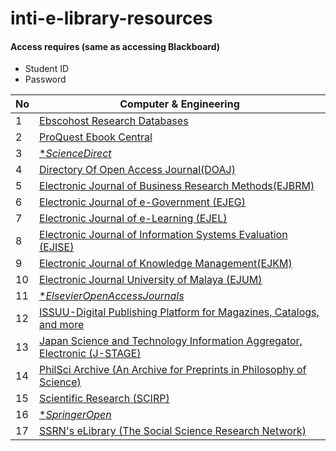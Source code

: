 # inti-e-library-resources

<h4>Access requires (same as accessing Blackboard)</h4>

- Student ID
- Password

No | Computer & Engineering
---|-----------------------
1 | [Ebscohost Research Databases](http://eresources.newinti.edu.my/login?url=https://search.ebscohost.com/)
2 | [ProQuest Ebook Central](http://eresources.newinti.edu.my/login?url=https://ebookcentral.proquest.com/lib/intiuc-ebooks/home.action)
3 | [*$ScienceDirect$](https://www-sciencedirect-com.eresources.newinti.edu.my/)
4 | [Directory Of Open Access Journal(DOAJ)](http://www.doaj.org/)
5 | [Electronic Journal of Business Research Methods(EJBRM)](http://www.ejbrm.com/)
6 | [Electronic Journal of e-Government (EJEG)](http://www.ejeg.com/OpenAccess.html)
7 | [Electronic Journal of e-Learning (EJEL)](http://www.ejel.org/)
8 | [Electronic Journal of Information Systems Evaluation (EJISE)](http://www.ejise.com/OpenAccess.html)
9 | [Electronic Journal of Knowledge Management(EJKM)](http://www.ejkm.com/)
10 | [Electronic Journal University of Malaya (EJUM)](http://ejum.fsktm.um.edu.my/Default.aspx)
11 | [*$Elsevier Open Access Journals$](https://www.elsevier.com/about/open-science/open-access/open-access-journals)
12 | [ISSUU-Digital Publishing Platform for Magazines, Catalogs, and more](https://issuu.com/)
13 | [Japan Science and Technology Information Aggregator, Electronic (J-STAGE)](https://www.jstage.jst.go.jp/browse/)
14 | [PhilSci Archive (An Archive for Preprints in Philosophy of Science)](http://philsci-archive.pitt.edu/)
15 | [Scientific Research (SCIRP)](http://www.scirp.org/)
16 | [*$Springer Open$](https://www.springeropen.com/journals-a-z)
17 | [SSRN's eLibrary (The Social Science Research Network)](https://www.ssrn.com/en/)
